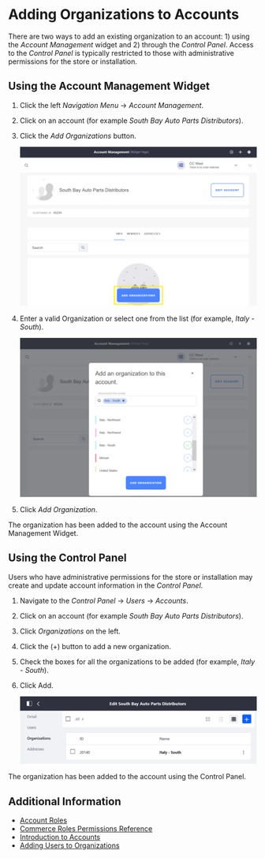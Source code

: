 # Adding Organizations to Accounts

There are two ways to add an existing organization to an account: 1) using the _Account Management_ widget and 2) through the _Control Panel_. Access to the _Control Panel_ is typically restricted to those with administrative permissions for the store or installation.

## Using the Account Management Widget

1. Click the left _Navigation Menu_ → _Account Management_.
1. Click on an account (for example _South Bay Auto Parts Distributors_).
1. Click the _Add Organizations_ button.

    ![Add Organizations Button](./adding-organizations-to-accounts/images/01.png)

1. Enter a valid Organization or select one from the list (for example, _Italy - South_).

    ![Add Organization with the Widget](./adding-organizations-to-accounts/images/02.png)

2. Click _Add Organization_.

The organization has been added to the account using the Account Management Widget.

## Using the Control Panel

Users who have administrative permissions for the store or installation may create and update account information in the _Control Panel_.

1. Navigate to the _Control Panel_ → _Users_ → _Accounts_.
1. Click on an account (for example _South Bay Auto Parts Distributors_).
1. Click _Organizations_ on the left.
1. Click the (+) button to add a new organization.
1. Check the boxes for all the organizations to be added (for example, _Italy - South_).
1. Click Add.

    ![Adding Organization in the Control Panel](./adding-organizations-to-accounts/images/03.png)

The organization has been added to the account using the Control Panel.

## Additional Information

* [Account Roles](../account-management/account-roles.md)
* [Commerce Roles Permissions Reference](../account-management/commerce-roles-permissions-reference.md)
* [Introduction to Accounts](../account-management/introduction-to-accounts.md)
* [Adding Users to Organizations](../account-management/adding-users-to-organizations.md)
